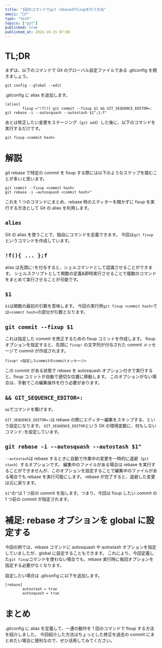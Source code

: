 ```yaml
---
title: "1回のコマンドでgit rebaseのfixupを行う方法"
emoji: "👷‍♂️"
type: "tech"
topics: ["git"]
published: true
published_at: 2024-10-15 07:00
---
```


# TL;DR

まずは、以下のコマンドで Git のグローバル設定ファイルである .gitconfig を開きましょう。

```
git config --global --edit
```

.gitconfig に alias を追加します。

```
[alias]
        fixup ="!f(){ git commit --fixup $1 && GIT_SEQUENCE_EDITOR=: git rebase -i --autosquash --autostash $1^;};f"
```

あとは修正したい変更をステージング（`git add`）した後に、以下のコマンドを実行するだけです。

```
git fixup <commit hash>
```

# 解説

git rebase で特定の commit を fixup する際には以下のようなステップを踏むことが多いと思います。

```
git commit --fixup <commit hash>
git rebase -i –autosquash <commit hash>^
```

これを 1 つのコマンドにまとめ、rebase 時のエディターを開かずに fixup を実行する方法として Git の alias を利用します。

## `alias`

Git の alias を使うことで、独自にコマンドを定義できます。
今回は`git fixup`というコマンドを作成しています。

## `!f(){ ... };f`

alias は先頭に`!`を付与すると、シェルコマンドとして認識させることができます。
シェルスクリプトとして関数の定義&即時実行させることで複数のコマンドをまとめて実行させることが可能です。

## `$1`

`$1`は関数の最初の引数を意味します。
今回の実行例`git fixup <commit hash>`では`<commit hash>`の部分が引数となります。

## `git commit --fixup $1`

これは指定した commit を修正するための fixup コミットを作成します。
fixup オプションを指定すると、先頭に `fixup!` の文字列が付与された commit メッセージで commit が作成されます。

```
fixup! <指定したcommitのcommitメッセージ>
```

この commit がある状態で rebase を autosquash オプション付きで実行すると、fixup コミットが自動で適切な位置に移動します。
このオプションがない場合は、手動でこの編集操作を行う必要があります。

## `&& GIT_SEQUENCE_EDITOR=:`

`&&`でコマンドを繋げます。

`GIT_SEQUENCE_EDITOR=:`は rebase の際にエディター編集をスキップする、という設定になります。
`GIT_SEQUENCE_EDITOR`という Git の環境変数に、何もしないコマンド`:`を設定しています。

## `git rebase -i --autosquash --autostash $1^`

`--autostash`は rebase するときに自動で作業中の変更を一時的に退避（`git stash`）するオプションです。
編集中のファイルがある場合は rebase を実行することができませんが、このオプションを設定することで編集中のファイルがある場合でも rebase を実行可能にします。
rebase が完了すると、退避した変更は元に戻ります。

`$1^`の`^`は 1 つ前の commit を指します。つまり、今回は fixup したい commit の 1 つ前の commit が指定されます。

# 補足: rebase オプションを global に設定する

今回の例では、rebase コマンドに autosquash や autostash オプションを指定していましたが、global に設定することもできます。
これにより、今回定義した`git fixup`コマンドを使わない場合でも、rebase 実行時に毎回オプションを指定する必要がなくなります。

設定したい場合は .gitconfig に以下を追加します。

```
[rebase]
        autostash = true
        autosquash = true
```

# まとめ

.gitconfig に alias を定義して、一連の動作を 1 回のコマンドで fixup する方法を紹介しました。
今回紹介した方法はちょっとした修正を過去の commit にまとめたい場合に便利なので、ぜひ活用してみてください。
